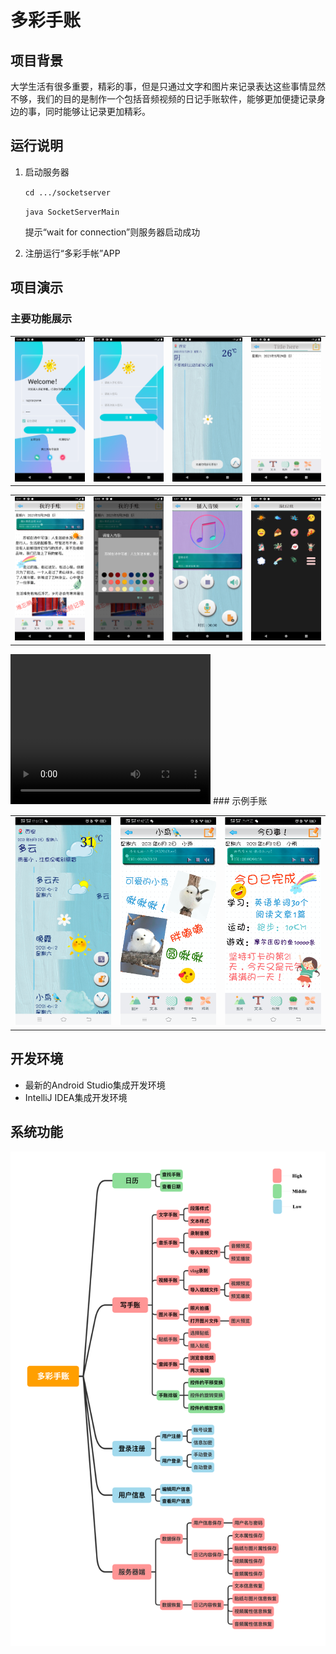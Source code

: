 # 多彩手账

## 项目背景

大学生活有很多重要，精彩的事，但是只通过文字和图片来记录表达这些事情显然不够，我们的目的是制作一个包括音频视频的日记手账软件，能够更加便捷记录身边的事，同时能够让记录更加精彩。

## 运行说明

1. 启动服务器

   `cd .../socketserver` 

   `java SocketServerMain` 

   提示“wait for connection”则服务器启动成功

2. 注册运行“多彩手帐”APP

## 项目演示

### 主要功能展示

<table><tr>
<td><img src=images/1登录.png border=0></td>
<td><img src=images/2注册.png border=0></td>
<td><img src=images/3首页.png border=0></td>
<td><img src=images/4新建手账.png border=0></td>
</tr></table>

<table><tr>
<td><img src=images/5示例手账.png border=0></td>
<td><img src=images/6添加文本.png border=0></td>
<td><img src=images/7添加音频.png border=0></td>
<td><img src=images/8贴纸.png border=0></td>
</tr></table>

<video width="320" height="240" controls>   
	<source src="images/多彩手帐.mp4" type="video/mp4">  
  您的浏览器不支持Video标签。
</video>
### 示例手账

<table><tr>
<td><img src=images/5-1更多示例.png border=0></td>
<td><img src=images/5-2更多示例.png border=0></td>
<td><img src=images/5-3更多示例.png border=0></td>
</tr></table>

## 开发环境

- 最新的Android Studio集成开发环境
- IntelliJ IDEA集成开发环境

## 系统功能

![](images/用户故事.png)



